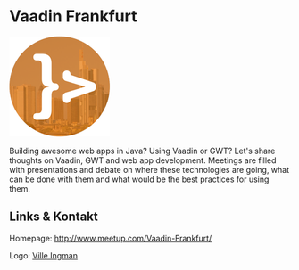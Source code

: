 # Vaadin Frankfurt
![Vaadin Frankfurt](./vaadin.logo.png)

Building awesome web apps in Java? Using Vaadin or GWT? Let's share thoughts on Vaadin, GWT and web app
development. Meetings are filled with presentations and debate on where these technologies are going, what can
be done with them and what would be the best practices for using them.


## Links &amp; Kontakt

Homepage: <http://www.meetup.com/Vaadin-Frankfurt/>









Logo: [Ville Ingman](http://www.meetup.com/Vaadin-Frankfurt/photos/17949332/294903522/#294903522)


